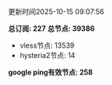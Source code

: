 更新时间2025-10-15 09:07:56

**总订阅: 227**
**总节点: 39386**
- vless节点: 13539
- hysteria2节点: 14

**google ping有效节点: 258**
